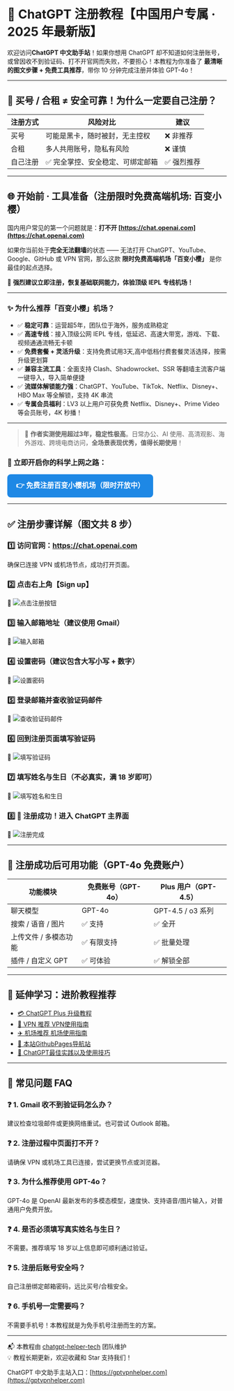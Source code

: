 # 📝 ChatGPT 注册教程【中国用户专属 · 2025 年最新版】

欢迎访问**ChatGPT 中文助手站**！如果你想用 ChatGPT 却不知道如何注册账号，或曾因收不到验证码、打不开官网而失败，不要担心！本教程为你准备了 **最清晰的图文步骤 + 免费工具推荐**，带你 10 分钟完成注册并体验 GPT-4o！

---

## 🚫 买号 / 合租 ≠ 安全可靠！为什么一定要自己注册？

| 注册方式 | 风险对比 | 建议 |
|----------|----------|------|
| 买号     | 可能是黑卡，随时被封，无主控权 | ❌ 非推荐 |
| 合租     | 多人共用账号，隐私有风险 | ❌ 谨慎 |
| 自己注册 | ✅ 完全掌控、安全稳定、可绑定邮箱 | ✅ 强烈推荐 |

---


## 🌐 开始前 · 工具准备（注册限时免费高端机场: **百变小樱**）

国内用户常见的第一个问题就是：**打不开 [https://chat.openai.com](https://chat.openai.com)**

如果你当前处于**完全无法翻墙**的状态 —— 无法打开 ChatGPT、YouTube、Google、GitHub 或 VPN 官网，那么这款 **限时免费高端机场「百变小樱」** 是你最佳的起点选择。

📌 **强烈建议立即注册，恢复基础联网能力，体验顶级 IEPL 专线机场！**

---

### ✨ 为什么推荐「百变小樱」机场？

- ✅ **稳定可靠**：运营超5年，团队位于海外，服务成熟稳定
- ✅ **高速专线**：接入顶级公网 IEPL 专线，低延迟、高速大带宽，游戏、下载、视频通通流畅无卡顿
- ✅ **免费套餐 + 灵活升级**：支持免费试用3天,高中低档付费套餐灵活选择，按需升级更划算
- ✅ **兼容主流工具**：全面支持 Clash、Shadowrocket、SSR 等翻墙主流客户端一键导入，导入简单便捷
- ✅ **流媒体解锁能力强**：ChatGPT、YouTube、TikTok、Netflix、Disney+、HBO Max 等全解锁，支持 4K 串流
- ✅ **专属会员福利**：LV3 以上用户可获免费 Netflix、Disney+、Prime Video 等会员账号，4K 秒播！

---

> 🧠 **作者实测使用超过3年，稳定性极高**。日常办公、AI 使用、高清观影、海外游戏、跨境电商访问，**全场景表现优秀，值得长期使用**！


### 🔗 立即开启你的科学上网之路：

<p style="margin-top: 12px;">
  <a href="https://bbxy.xn--cesw6hd3s99f.com/auth/register?code=FFHk" target="_blank" style="display: inline-block; padding: 12px 20px; background-color: #1E88E5; color: white; font-size: 16px; font-weight: bold; border-radius: 8px; text-decoration: none;">
    👉 免费注册百变小樱机场（限时开放中）
  </a>
</p>


---


## ✅ 注册步骤详解（图文共 8 步）

### 1️⃣ 访问官网：https://chat.openai.com  
确保已连接 VPN 或机场节点，成功打开页面。

### 2️⃣ 点击右上角【Sign up】  
📸 ![点击注册按钮](./assets/step02_click-signup.jpg)

### 3️⃣ 输入邮箱地址（建议使用 Gmail）  
📸 ![输入邮箱](./assets/step03_enter-email.jpg)

### 4️⃣ 设置密码（建议包含大写小写 + 数字）  
📸 ![设置密码](./assets/step04_set-password.jpg)

### 5️⃣ 登录邮箱并查收验证码邮件  
📸 ![查收验证码邮件](./assets/step05_check-email.jpg)

### 6️⃣ 回到注册页面填写验证码  
📸 ![填写验证码](./assets/step06_enter-code.jpg)

### 7️⃣ 填写姓名与生日（不必真实，满 18 岁即可）  
📸 ![填写姓名和生日](./assets/step07_fill-name-birthday.jpg)

### 8️⃣ 🎉 注册成功！进入 ChatGPT 主界面  
📸 ![注册完成](./assets/step08_main_page.jpg)

---

## 🌟 注册成功后可用功能（GPT-4o 免费账户）

| 功能模块 | 免费账号（GPT-4o） | Plus 用户（GPT-4.5） |
|----------|--------------------|------------------------|
| 聊天模型 | GPT-4o             | GPT-4.5 / o3 系列 |
| 搜索 / 语音 / 图片 | ✅ 支持 | ✅ 全开 |
| 上传文件 / 多模态功能 | ✅ 有限支持 | ✅ 批量处理 |
| 插件 / 自定义 GPT | ✅ 可体验 | ✅ 解锁全部 |

---

## 📘 延伸学习：进阶教程推荐

- [💳 ChatGPT Plus 升级教程](https://gptvpnhelper.com/chatgpt-plus-guide/)
- [🔐 VPN 推荐 VPN使用指南](https://gptvpnhelper.com/network-access/)
- [✈️ 机场推荐 机场使用指南](https://gptvpnhelper.com/airport-access/)
- [📘 本站GithubPages导航站](https://gptvpnhelper.com/)
- [📘 ChatGPT最佳实践以及使用技巧](https://gptvpnhelper.com/guide/)

---
## 🙋 常见问题 FAQ

### ❓ 1. Gmail 收不到验证码怎么办？
建议检查垃圾邮件或更换网络重试。也可尝试 Outlook 邮箱。

### ❓ 2. 注册过程中页面打不开？
请确保 VPN 或机场工具已连接，尝试更换节点或浏览器。

### ❓ 3. 为什么推荐使用 GPT-4o？
GPT-4o 是 OpenAI 最新发布的多模态模型，速度快、支持语音/图片输入，对普通用户免费开放。

### ❓ 4. 是否必须填写真实姓名与生日？
不需要。推荐填写 18 岁以上信息即可顺利通过验证。

### ❓ 5. 注册后账号安全吗？
自己注册绑定邮箱密码，远比买号/合租安全。

### ❓ 6. 手机号一定需要吗？
不需要手机号！本教程就是为免手机号注册而生的方案。

---

📬 本教程由 [chatgpt-helper-tech](https://github.com/chatgpt-helper-tech) 团队维护  
💡 教程长期更新，欢迎收藏和 Star 支持我们！

ChatGPT 中文助手主站入口：[https://gptvpnhelper.com](https://gptvpnhelper.com)
